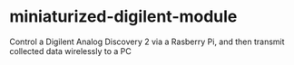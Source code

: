 # miniaturized-digilent-module
Control a Digilent Analog Discovery 2 via a Rasberry Pi, and then transmit collected data wirelessly to a PC
